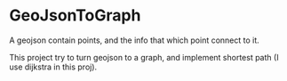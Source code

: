 # GeoJsonToGraph

A geojson contain points, and the info that which point connect to it.

This project try to turn geojson to a graph, and implement shortest path (I use dijkstra in this proj).